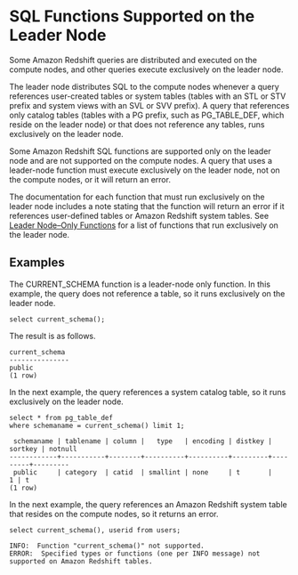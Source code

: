 # SQL Functions Supported on the Leader Node<a name="c_sql-functions-leader-node"></a>

Some Amazon Redshift queries are distributed and executed on the compute nodes, and other queries execute exclusively on the leader node\.

The leader node distributes SQL to the compute nodes whenever a query references user\-created tables or system tables \(tables with an STL or STV prefix and system views with an SVL or SVV prefix\)\. A query that references only catalog tables \(tables with a PG prefix, such as PG\_TABLE\_DEF, which reside on the leader node\) or that does not reference any tables, runs exclusively on the leader node\.

Some Amazon Redshift SQL functions are supported only on the leader node and are not supported on the compute nodes\. A query that uses a leader\-node function must execute exclusively on the leader node, not on the compute nodes, or it will return an error\.

The documentation for each function that must run exclusively on the leader node includes a note stating that the function will return an error if it references user\-defined tables or Amazon Redshift system tables\. See [Leader Node–Only Functions](c_SQL_functions_leader_node_only.md) for a list of functions that run exclusively on the leader node\.

## Examples<a name="c_sql-functions-leader-node-examples"></a>

The CURRENT\_SCHEMA function is a leader\-node only function\. In this example, the query does not reference a table, so it runs exclusively on the leader node\.

```
select current_schema();
```

The result is as follows\.

```
current_schema
---------------
public
(1 row)
```

In the next example, the query references a system catalog table, so it runs exclusively on the leader node\.

```
select * from pg_table_def
where schemaname = current_schema() limit 1;

 schemaname | tablename | column |   type   | encoding | distkey | sortkey | notnull
------------+-----------+--------+----------+----------+---------+---------+---------
 public     | category  | catid  | smallint | none     | t       |       1 | t
(1 row)
```

In the next example, the query references an Amazon Redshift system table that resides on the compute nodes, so it returns an error\.

```
select current_schema(), userid from users;

INFO:  Function "current_schema()" not supported.
ERROR:  Specified types or functions (one per INFO message) not supported on Amazon Redshift tables.
```